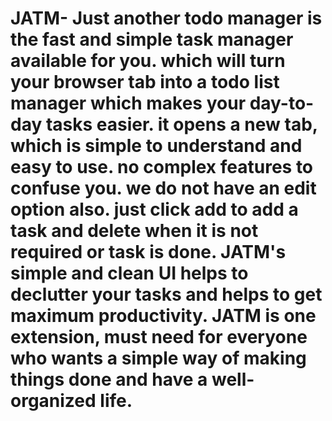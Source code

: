 # JATM- Just another todo manager is the fast and simple task manager available for you. which will turn your browser tab into a todo list manager which makes your day-to-day tasks easier. it opens a new tab, which is simple to understand and easy to use. no complex features to confuse you. we do not have an edit option also. just click add to add a task and delete when it is not required or task is done. JATM's simple and clean UI helps to declutter your tasks and helps to get maximum productivity. JATM is one extension, must need for everyone who wants a simple way of making things done and have a well-organized life.

